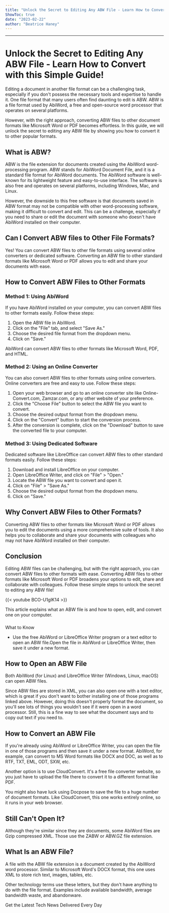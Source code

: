 ```yaml
---
title: "Unlock the Secret to Editing Any ABW File - Learn How to Convert with this Simple Guide!"
ShowToc: true 
date: "2023-02-22"
author: "Beatrice Haney"
---
```

*****
# Unlock the Secret to Editing Any ABW File - Learn How to Convert with this Simple Guide!

Editing a document in another file format can be a challenging task, especially if you don't possess the necessary tools and expertise to handle it. One file format that many users often find daunting to edit is ABW. ABW is a file format used by AbiWord, a free and open-source word processor that operates on several platforms.

However, with the right approach, converting ABW files to other document formats like Microsoft Word or PDF becomes effortless. In this guide, we will unlock the secret to editing any ABW file by showing you how to convert it to other popular formats.

## What is ABW?

ABW is the file extension for documents created using the AbiWord word-processing program. ABW stands for AbiWord Document File, and it is a standard file format for AbiWord documents. The AbiWord software is well-known for its lightweight feature and easy-to-use interface. The software is also free and operates on several platforms, including Windows, Mac, and Linux.

However, the downside to this free software is that documents saved in ABW format may not be compatible with other word-processing software, making it difficult to convert and edit. This can be a challenge, especially if you need to share or edit the document with someone who doesn't have AbiWord installed on their computer.

## Can I Convert ABW files to Other File Formats?

Yes! You can convert ABW files to other file formats using several online converters or dedicated software. Converting an ABW file to other standard formats like Microsoft Word or PDF allows you to edit and share your documents with ease.

## How to Convert ABW Files to Other Formats

### Method 1: Using AbiWord

If you have AbiWord installed on your computer, you can convert ABW files to other formats easily. Follow these steps:

1. Open the ABW file in AbiWord.
2. Click on the "File" tab, and select "Save As."
3. Choose the desired file format from the dropdown menu.
4. Click on "Save."

AbiWord can convert ABW files to other formats like Microsoft Word, PDF, and HTML.

### Method 2: Using an Online Converter

You can also convert ABW files to other formats using online converters. Online converters are free and easy to use. Follow these steps:

1. Open your web browser and go to an online converter site like Online-Convert.com, Zamzar.com, or any other website of your preference.
2. Click the "Choose File" button to select the ABW file you want to convert.
3. Choose the desired output format from the dropdown menu.
4. Click on the "Convert" button to start the conversion process.
5. After the conversion is complete, click on the "Download" button to save the converted file to your computer.

### Method 3: Using Dedicated Software

Dedicated software like LibreOffice can convert ABW files to other standard formats easily. Follow these steps:

1. Download and install LibreOffice on your computer.
2. Open LibreOffice Writer, and click on "File" > "Open."
3. Locate the ABW file you want to convert and open it.
4. Click on "File" > "Save As."
5. Choose the desired output format from the dropdown menu.
6. Click on "Save."

## Why Convert ABW Files to Other Formats?

Converting ABW files to other formats like Microsoft Word or PDF allows you to edit the documents using a more comprehensive suite of tools. It also helps you to collaborate and share your documents with colleagues who may not have AbiWord installed on their computer.

## Conclusion

Editing ABW files can be challenging, but with the right approach, you can convert ABW files to other formats with ease. Converting ABW files to other formats like Microsoft Word or PDF broadens your options to edit, share and collaborate with colleagues. Follow these simple steps to unlock the secret to editing any ABW file!

{{< youtube BCO-U1glK14 >}} 




This article explains what an ABW file is and how to open, edit, and convert one on your computer.

 
### 
What to Know
 
- Use the free AbiWord or LibreOffice Writer program or a text editor to open an ABW file.Open the file in AbiWord or LibreOffice Writer, then save it under a new format.

 
##   How to Open an ABW File  
 

Both AbiWord (for Linux) and LibreOffice Writer (Windows, Linux, macOS) can open ABW files.

 

Since ABW files are stored in XML, you can also open one with a text editor, which is great if you don't want to bother installing one of those programs linked above. However, doing this doesn't properly format the document, so you'll see lots of things you wouldn't see if it were open in a word processor. Still, this is a fine way to see what the document says and to copy out text if you need to.

 
##   How to Convert an ABW File  
 

If you're already using AbiWord or LibreOffice Writer, you can open the file in one of those programs and then save it under a new format. AbiWord, for example, can convert to MS Word formats like DOCX and DOC, as well as to RTF, TXT, EML, ODT, SXW, etc.

 

Another option is to use CloudConvert. It's a free file converter website, so you just have to upload the file there to convert it to a different format like PDF.

 

You might also have luck using Docpose to save the file to a huge number of document formats. Like CloudConvert, this one works entirely online, so it runs in your web browser.

 
##   Still Can't Open It?  
 

Although they're similar since they are documents, some AbiWord files are Gzip compressed XML. Those use the ZABW or ABW.GZ file extension.

 
##   What Is an ABW File?  
 

A file with the ABW file extension is a document created by the AbiWord word processor. Similar to Microsoft Word's DOCX format, this one uses XML to store rich text, images, tables, etc.

 
Other technology terms use these letters, but they don't have anything to do with the file format. Examples include available bandwidth, average bandwidth waste, and abandonware.
 

Get the Latest Tech News Delivered Every Day




